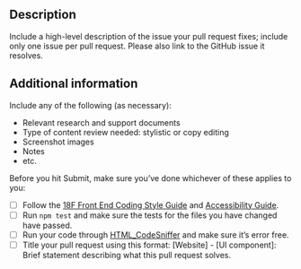 <!-- Please feel free to remove whatever sections/lines in this aren’t relevant.

Use the title line as the title of your pull request, then delete these lines. 

## Title line template: [Title]: Brief description

UI components: For pull requests that impact the look, feel, or functionality of the Standards themselves, please open a pull request on the web-design-standards repo (https://github.com/uswds/uswds-site).

-->

## Description

Include a high-level description of the issue your pull request fixes; include only one issue per pull request. Please also link to the GitHub issue it resolves.

## Additional information

Include any of the following (as necessary): 

* Relevant research and support documents
* Type of content review needed: stylistic or copy editing
* Screenshot images
* Notes
* etc.

Before you hit Submit, make sure you’ve done whichever of these applies to you:

- [ ] Follow the [18F Front End Coding Style Guide](https://pages.18f.gov/frontend/) and [Accessibility Guide](https://pages.18f.gov/accessibility/checklist/).
- [ ] Run `npm test` and make sure the tests for the files you have changed have passed.
- [ ] Run your code through [HTML_CodeSniffer](http://squizlabs.github.io/HTML_CodeSniffer/) and make sure it’s error free.
- [ ] Title your pull request using this format: [Website] - [UI component]: Brief statement describing what this pull request solves.
